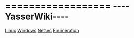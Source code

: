==================
----YasserWiki----
==================


[Linux](Linux)
[Windows](Windows) 
[Netsec](Netsec)
[Enumeration](Enumeration.md) 



